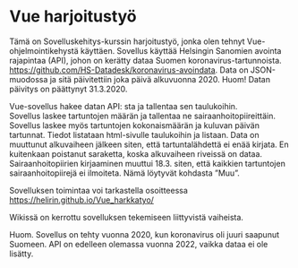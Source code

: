 # Vue harjoitustyö
Tämä on Sovelluskehitys-kurssin harjoitustyö, jonka olen tehnyt Vue-ohjelmointikehystä käyttäen. 
Sovellus käyttää Helsingin Sanomien avointa rajapintaa (API), johon on kerätty dataa Suomen koronavirus-tartunnoista.
https://github.com/HS-Datadesk/koronavirus-avoindata.
Data on JSON-muodossa ja sitä päivitettiin joka päivä alkuvuonna 2020. 
Huom! Datan päivitys on päättynyt 31.3.2020. 

Vue-sovellus hakee datan API: sta ja tallentaa sen taulukoihin.  
Sovellus laskee tartuntojen määrän ja tallentaa ne sairaanhoitopiireittäin. 
Sovellus laskee myös tartuntojen kokonaismäärän ja kuluvan päivän tartunnat.
Tiedot listataan html-sivulle taulukoihin ja listaan. 
Data on muuttunut alkuvaiheen jälkeen siten, että tartuntalähdettä ei enää kirjata. 
En kuitenkaan poistanut saraketta, koska alkuvaiheen riveissä on dataa. 
Sairaanhoitopiirien kirjaaminen muuttui 18.3. siten, että kaikkien tartuntojen sairaanhoitopiirejä ei ilmoiteta. 
Nämä löytyvät kohdasta ”Muu”. 

Sovelluksen toimintaa voi tarkastella osoitteessa https://helirin.github.io/Vue_harkkatyo/

Wikissä on kerrottu sovelluksen tekemiseen liittyvistä vaiheista.

Huom. Sovellus on tehty vuonna 2020, kun koronavirus oli juuri saapunut Suomeen.
API on edelleen olemassa vuonna 2022, vaikka dataa ei ole lisätty.
